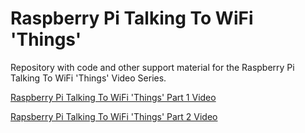 # Raspberry Pi Talking To WiFi 'Things'

Repository with code and other support material for the Raspberry Pi Talking To WiFi 'Things' Video Series.

[Raspberry Pi Talking To WiFi 'Things' Part 1 Video](https://www.youtube.com/watch?v=lP8vZlD7NRo)

[Rapsberry Pi Talking To WiFi 'Things' Part 2 Video](https://www.youtube.com/watch?v=tR_oiOqHF30)
